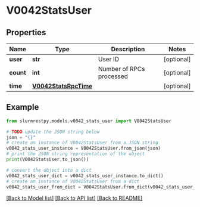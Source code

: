 # V0042StatsUser


## Properties

Name | Type | Description | Notes
------------ | ------------- | ------------- | -------------
**user** | **str** | User ID | [optional]
**count** | **int** | Number of RPCs processed | [optional]
**time** | [**V0042StatsRpcTime**](V0042StatsRpcTime.md) |  | [optional]

## Example

```python
from slurmrestpy.models.v0042_stats_user import V0042StatsUser

# TODO update the JSON string below
json = "{}"
# create an instance of V0042StatsUser from a JSON string
v0042_stats_user_instance = V0042StatsUser.from_json(json)
# print the JSON string representation of the object
print(V0042StatsUser.to_json())

# convert the object into a dict
v0042_stats_user_dict = v0042_stats_user_instance.to_dict()
# create an instance of V0042StatsUser from a dict
v0042_stats_user_from_dict = V0042StatsUser.from_dict(v0042_stats_user_dict)
```
[[Back to Model list]](../README.md#documentation-for-models) [[Back to API list]](../README.md#documentation-for-api-endpoints) [[Back to README]](../README.md)



